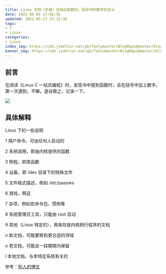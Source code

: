 ```yaml
---
title: Linux 文档（手册）在描述函数时，括号中的数字的含义
date: 2021-05-05 17:02:56
updated: 2021-05-27 23:12:36
tags:
- C
- Linux
categories:
- Linux
index_img: https://cdn.jsdelivr.net/gh/fanlumaster/BlogMaps@master/blogs/pictures/20210527222705.png
banner_img: https://cdn.jsdelivr.net/gh/fanlumaster/BlogMaps@master/blogs/pictures/20210527222705.png
---
```


## 前言

在阅读《Linux C 一站式编程》时，发现书中提到函数时，会在括号中加上数字。第一次遇到，不解。遂谷歌之，记录一下。

![](https://cdn.jsdelivr.net/gh/fanlumaster/BlogMaps@master/blogs/pictures/20210505170358.png)

## 具体解释

Linux 下的一些说明

1 用户命令，可由任何人启动的

2 系统调用，即由内核提供的函数

3 例程，即库函数

4 设备，即 /dev 目录下的特殊文件

5 文件格式描述，例如 /etc/passws

6 游戏，啊这

7 杂项，例如宏命令包、惯例等

8 系统管理员工具，只能由 root 启动

9 其他（Linux 特定的），用来存放内核例行程序的文档

n 新文档，可能要移到更合适的领域

o 老文档，可能会一段期限内保留 

l 本地文档，与本特定系统有关的

参考：[别人的博文](https://blog.csdn.net/wingSys/article/details/8592614?utm_medium=distribute.pc_relevant.none-task-blog-2%7Edefault%7EBlogCommendFromMachineLearnPai2%7Edefault-3.control&depth_1-utm_source=distribute.pc_relevant.none-task-blog-2%7Edefault%7EBlogCommendFromMachineLearnPai2%7Edefault-3.control)